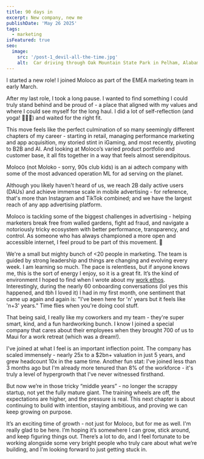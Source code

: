 ```yaml
---
title: 90 days in
excerpt: New company, new me
publishDate: 'May 26 2025'
tags:
  - marketing
isFeatured: true
seo:
  image:
    src: '/post-1_devil-all-the-time.jpg'
    alt:  Car driving through Oak Mountain State Park in Pelham, Alabama
---
```

I started a new role! I joined Moloco as part of the EMEA marketing team in early March.

After my last role, I took a long pause. I wanted to find something I could truly stand behind and be proud of - a place that aligned with my values and where I could see myself for the long haul. I did a lot of self-reflection (and yoga! 🧘🏻‍♀️) and waited for the right fit.

This move feels like the perfect culmination of so many seemingly different chapters of my career - starting in retail, managing performance marketing and app acquisition, my storied stint in iGaming, and most recently, pivoting to B2B and AI. And looking at Moloco’s varied product portfolio and customer base, it all fits together in a way that feels almost serendipitous.

Moloco (not Moloko - sorry, 90s club kids) is an ai adtech company with some of the most advanced operation ML for ad serving on the planet. 

Although you likely haven't heard of us, we reach 2B daily active users (DAUs) and achieve immense scale in mobile advertising - for reference, that's more than Instagram and TikTok combined; and we have the largest reach of any app advertising platform.

Moloco is tackling some of the biggest challenges in advertising - helping marketers break free from walled gardens, fight ad fraud, and navigate a notoriously tricky ecosystem with better performance, transparency, and control. As someone who has always championed a more open and accessible internet, I feel proud to be part of this movement. 🚀

We're a small but mighty bunch of <20 people in marketing. The team is guided by strong leadership and things are changing and evolving every week. I am learning so much. The pace is relentless, but if anyone knows me, this is the sort of energy I enjoy, so it is a great fit. It’s the kind of environment I hoped to find when I wrote about my <a href='/work-ethos'>work ethos</a>. Interestingly, during the nearly 60 onboarding conversations (lol yes this happened, and tbh I loved it) I had in my first month, one sentiment that came up again and again is: "I've been here for 'n' years but it feels like 'n+3' years." Time flies when you're doing cool stuff.

That being said, I really like my coworkers and my team - they're super smart, kind, and a fun hardworking bunch. I know I joined a special company that cares about their employees when they brought 700 of us to Maui for a work retreat (which was a dream!).

I've joined at what I feel is an important inflection point. The company has scaled immensely - nearly 25x to a $2bn+ valuation in just 5 years, and grew headcount 10x in the same time. Another fun stat: I've joined less than 3 months ago but I'm already more tenured than 8% of the workforce - it's truly a level of hypergrowth that I've never witnessed firsthand.

But now we’re in those tricky “middle years” - no longer the scrappy startup, not yet the fully mature giant. The training wheels are off, the expectations are higher, and the pressure is real. This next chapter is about continuing to build with intention, staying ambitious, and proving we can keep growing on purpose.

It’s an exciting time of growth - not just for Moloco, but for me as well. I'm really glad to be here. I’m hoping it’s somewhere I can grow, stick around, and keep figuring things out. There’s a lot to do, and I feel fortunate to be working alongside some very bright people who truly care about what we’re building, and I'm looking forward to just getting stuck in.
